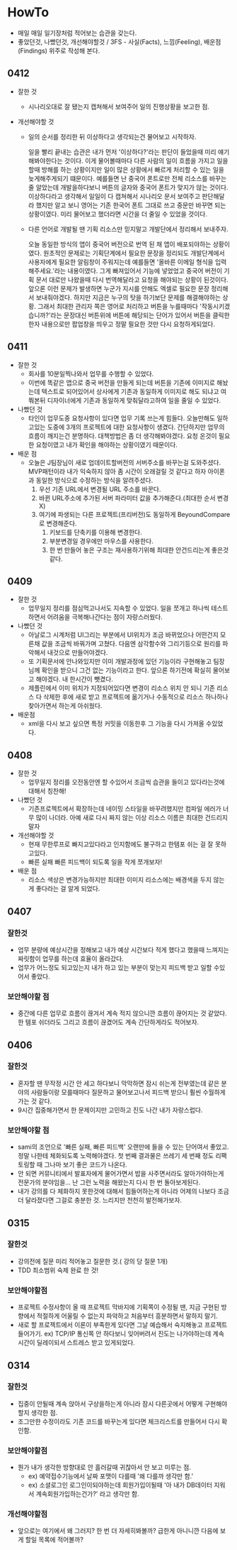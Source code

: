 # HowTo

- 매일 매일 일기장처럼 적어보는 습관을 갖는다.
- 좋았던것, 나빴던것, 개선해야할것 / 3FS - 사실(Facts), 느낌(Feeling), 배운점(Findings) 위주로 작성해 본다.

## 0412

- 잘한 것

  - 시나리오대로 잘 됐는지 캡쳐해서 보여주어 일의 진행상황을 보고한 점.

- 개선해야할 것

  - 일의 순서를 정리한 뒤 이상하다고 생각되는건 물어보고 시작하자.

    일을 빨리 끝내는 습관은 내가 먼저 '이상하다?'라는 판단이 들었을때 미리 얘기해봐야한다는 것이다. 이게 물어볼때마다 다른 사람의 일이 흐름을 가지고 일을 할때 방해를 하는 상황이지만 일이 많은 상황에서 빠르게 처리할 수 있는 일을 늦게해주게되기 떄문이다. 예를들면 난 중국어 폰트로만 전체 리소스를 바꾸는줄 알았는데 개발을하다보니 버튼의 글자와 중국어 폰트가 맞지가 않는 것이다. 이상하다라고 생각해서 일일이 다 캡쳐해서 시나리오 문서 보여주고 판단해달라 했지만 알고 보니 영어는 기존 한국어 폰트 그대로 쓰고 중문만 바꾸면 되는 상황이였다. 미리 물어보고 했더라면 시간을 더 줄일 수 있었을 것이다.

  - 다른 언어로 개발될 땐 기획 리소스만 믿지말고 개발단에서 정리해서 보내주자.

    오늘 동일한 방식의 앱이 중국어 버전으로 번역 된 채 앱이 배포되야하는 상황이였다. 원초적인 문제로는 기획단계에서 필요한 문장을 정리되도 개발단계에서 사용자에게 필요한 알림창이 주워지는데 예를들면 '올바른 이메일 형식을 입력해주세요.'라는 내용이였다. 그게 빠져있어서 기능에 넣었었고 중국어 버전이 기획 문서 대로만 나왔을때 다시 번역해달라고 요청을 해야되는 상황이 된것이다. 앞으론 이런 문제가 발생하면 누군가 지시를 안해도 엑셀로 필요한 문장 정리해서 보내줘야겠다. 하지만 지금은 누구의 탓을 하기보단 문제를 해결해야하는 상황. 그래서 최대한 관리자 쪽은 영어로 처리하고 버튼을 누를때마다 '작동시키겠습니까?'라는 문장대신 버튼위에 버튼에 해당되는 단어가 있어서 버튼을 클릭한 한자 내용으로만 팝업창을 띄우고 정말 필요한 것만 다시 요청하게되었다. 

## 0411

- 잘한 것
  - 회사를 10분일찍나와서 업무를 수행할 수 있었다.
  - 이번에 똑같은 앱으로 중국 버전을 만들게 되는데 버튼을 기존에 이미지로 해놨는데 텍스트로 되어있어서 상사에게 기존과 동일하게 이미지로 해도 되냐고 여쭤본뒤 디자이너에게 기존과 동일하게 맞춰달라고하여 일을 줄일 수 있었다.
- 나빴던 것
  - 타인이 업무도중 요청사항이 있다면 업무 기록 쓰는게 힘들다. 오늘만해도 일하고있는 도중에 3개의 프로젝트에 대한 요청사항이 생겼다. 간단하지만 업무의 흐름이 깨지는건 분명하다. 대책방법은 좀 더 생각해봐야겠다. 요청 온것이 필요한 요청이였고 내가 확인을 해야하는 상황이였기 때문이다.
- 배운 점
  - 오늘은 J팀장님이 새로 업데이트할버전의 서버주소를 바꾸는걸 도와주셨다. MVP패턴이라 내가 익숙하지 않아 좀 시간이 오래걸릴 것 같다고 하자 아이폰과 동일한 방식으로 수정하는 방식을 알려주셨다.
    1. 우선 기존 URL에서 변경될 URL 주소를 바꾼다.
    2. 바뀐 URL주소에 추가된 서버 파라미터 값을 추가해준다.(최대한 순서 변경X)
    3. 여기에 파생되는  다른 프로젝트(프리버전)도 동일하게 BeyoundCompare로 변경해준다.
       1. 키보드를 단축키를 이용해 변경한다.
       2. 부분변경일 경우에만 마우스를 사용한다.
       3. 한 번 만들어 놓은 구조는 재사용하기위해 최대한 안건드리는게 좋은것 같다. 

## 0409

- 잘한 것
  - 업무일지 정리를 점심먹고나서도 지속할 수 있었다. 일을 쪼개고 하나씩 테스트하면서 어려움을 극복해나간다는 점이 자랑스러웠다.
- 나빴던 것
  - 아날로그 시계처럼 UI그리는 부분에서 UI위치가 조금 바뀌었으나 어떤건지 모른채 값을 조금씩 바꿔가며 고쳤다. 다음엔 삼각함수와 그리기등으로 원리를 파악해서 내것으로 만들어야겠다.
  - 또 기획문서에 안나와있지만 이미 개발과정에 있던 기능이라 구현해놓고 팀장님께 확인을 받으니 그건 없는 기능이라고 한다. 앞으론 하기전에 확실히 물어보고 해야겠다. 내 한시간이 뺏겼다.
  - 제플린에서 이미 위치가 지정되어있다면 변경이 리소스 위치 안 되니 기존 리소스 다 삭제한 후에 새로 받고 프로젝트에 옮기거나 수동적으로 리소스 하나하나 찾아가면서 하는게 아쉬웠다.
- 배운점
  - xml을 다시 보고 싶으면 특정 커밋을 이동한후 그 기능을 다시 가져올 수있었다.

## 0408

- 잘한 것
  - 업무일지 정리를 오전동안엔 할 수있어서 조금씩 습관을 들이고 있다라는것에 대해서 칭찬해!
- 나빴던 것 
  - 기존프로젝트에서 확장하는데 네이밍 스타일을 바꾸려했지만 컴파일 에러가 너무 많이 나더라. 아예 새로 다시 짜지 않는 이상 리소스 이름은 최대한 건드리지 말자
- 개선해야할 것
  - 현재 무한루프로 빠지고있다라고 인지함에도 불구하고 한템포 쉬는 걸 잘 못하고있다.
  - 빠른 실패 빠른 피드백이 되도록 일을 작게 쪼개보자!
- 배운 점
  - 리소스 색상은 변경가능하지만 최대한 이미지 리소스에는 배경색을 두지 않는게 좋다라는 걸 알게 되었다.

## 0407

### 잘한것

- 업무 분량에 예상시간을 정해보고 내가 예상 시간보다 적게 했다고 했을때 느껴지는 짜릿함이 업무를 하는데 효율이 올라갔다.
- 업무가 어느정도 되고있는지 내가 하고 있는 부분이 맞는지 피드백 받고 일할 수있어서 좋았다.

### 보안해야할 점

- 중간에 다른 업무로 흐름이 끊겨서 계속 적지 않으니깐 흐름이 끊어지는 것 같았다. 한 템포 쉬더라도 그리고 흐름이 끊겼어도 계속 간단하게라도 적어보자.

## 0406

### 잘한것

- 혼자할 땐 무작정 시간 안 세고 하다보니 막막하면 잠시 쉬는게 전부였는데 같은 분야의 사람들이랑 모를때마다 질문하고 물어보고나서 피드백 받으니 훨씬 수월하게 가는 것 같다.
- 9시간 집중해가면서 한 문제이지만 고민하고 진도 나간 내가 자랑스럽다.

### 보안해야할 점

- sami의 조언으로 '빠른 실패, 빠른 피드백' 오랜만에 들을 수 있는 단어여서 좋았고. 정말 나한테 체화되도록 노력해야겠다. 첫 번째 결과물은 쓰레기 세 번째 정도  리팩토링할 때 그나마 보기 좋은 코드가 나온다.
- 안 되면 커뮤니티에서 발표자에게 물어가면서 밥을 사주면서라도 알아가야하는게 전문가의 분야임을... 난 그런 노력을 해왔는지 다시 한 번 돌아보게된다.
- 내가 강의를 다 체화하지 못한것에 대해서 힘들어하는게 아니라 어제의 나보다 조금 더 달라졌다면 그걸로 충분한 것. 느리지만 천천히 발전해가보자.

## 0315

### 잘한것

- 강의전에 질문 미리 적어놓고 질문한 것.( 강의 당 질문 1개)
- TDD 최소범위 숙제 완료 한 것!

### 보안해야할점

- 프로젝트 수정사항이 올 때 프로젝트 막바지에 기획쪽이 수정될 땐, 지금 구현된 방향에서 적절하게 어울릴 수 없는지 파악하고 처음부터 흥분하면서 말하지 말기.
- 새로 할 프로젝트에서 이론이 부족한게 있다면 그날 예습해서 숙지해놓고 프로젝트 들어가기. ex) TCP/IP 통신쪽 안 하다보니 잊어버려서 진도는 나가야하는데 계속 시간이 딜레이되서 스트레스 받고 있게되었다.

## 0314

### 잘한것 

- 집중이 안될때 계속 앉아서 구상을하는게 아니라 잠시 다른곳에서 어떻게 구현해야할지 생각한 점.
- 조그만한 수정이라도 기존 코드를 바꾸는게 있다면 체크리스트를 만들어서 다시 확인함.

### 보안해야할점

- 뭔가 내가 생각한 방향대로 안 흘러갈때 귀찮아서 안 보고 미루는 점.
  - ex) 예약접수기능에서 날짜 포맷이 다를때 '왜 다를까 생각만 함.'
  - ex) 소셜로그인 로그인이되야하는데 회원가입이될때 '아 내가 DB데이터 지워서 계속회원가입하는건가?' 라고 생각만 함.

### 개선해야할점

-  앞으로는 여기에서 왜 그러지? 한 번 더 자세히봐볼까? 급한게 아니니깐 다음에 보게 할일 목록에 적어볼까?